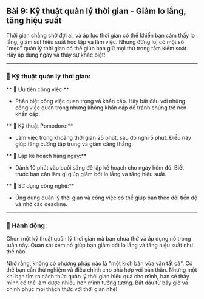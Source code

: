 ## Bài 9: Kỹ thuật quản lý thời gian - Giảm lo lắng, tăng hiệu suất

Thời gian chẳng chờ đợi ai, và áp lực thời gian có thể khiến bạn cảm thấy lo lắng, giảm sút hiệu suất học tập và làm việc. Nhưng đừng lo, có một số "mẹo" quản lý thời gian có thể giúp bạn giữ mọi thứ trong tầm kiểm soát. Hãy áp dụng ngay và thấy sự khác biệt!

---

### 📌 Kỹ thuật quản lý thời gian:

** 🔹 Ưu tiên công việc:**
- Phân biệt công việc quan trọng và khẩn cấp. Hãy bắt đầu với những công việc quan trọng nhưng không khẩn cấp để tránh chúng trở nên khẩn cấp.

** 🔹 Kỹ thuật Pomodoro:**
- Làm việc trong khoảng thời gian 25 phút, sau đó nghỉ 5 phút. Điều này giúp tăng cường tập trung và giảm căng thẳng.

** 🔹 Lập kế hoạch hàng ngày:**
- Dành 10 phút vào buổi sáng để lập kế hoạch cho ngày hôm đó. Biết trước bạn cần làm gì giúp giảm bớt lo lắng và tăng hiệu suất.

** 🔹 Sử dụng công nghệ:**
- Ứng dụng quản lý thời gian và công việc có thể giúp bạn theo dõi tiến độ và nhớ các deadline.

---

### 🚀 Hành động:

Chọn một kỹ thuật quản lý thời gian mà bạn chưa thử và áp dụng nó trong tuần này. Quan sát xem nó giúp bạn giảm bớt lo lắng và tăng hiệu suất như thế nào.

Nhớ rằng, không có phương pháp nào là "một kích bản vừa vặn tất cả". Có thể bạn cần thử nghiệm và điều chỉnh cho phù hợp với bản thân. Nhưng một khi bạn tìm ra cách thức quản lý thời gian hiệu quả cho mình, bạn sẽ thấy mình có thể làm được nhiều hơn mình tưởng tượng. Bắt đầu từ bây giờ và chinh phục mọi thách thức với thời gian nhé!